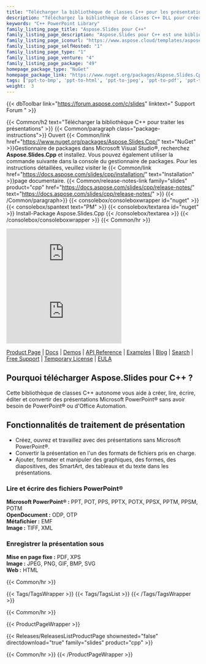 ```yaml
---
title: "Télécharger la bibliothèque de classes C++ pour les présentations | Aspose.Slides"
description: "Téléchargez la bibliothèque de classes C++ DLL pour créer, lire, écrire, éditer, convertir des présentations PowerPoint® et OpenOffice® via l'API. Prend en charge les graphiques, les formes, SmartArt, les tableaux."
keywords: "C++ PowerPoint Library"
family_listing_page_title: "Aspose.Slides pour C++"
family_listing_page_description: "Aspose.Slides pour C++ est une bibliothèque de traitement de présentation qui permet aux applications C++ de manipuler, rendre et convertir des présentations PowerPoint sans nécessiter l'application Microsoft PowerPoint."
family_listing_page_iconurl: "https://www.aspose.cloud/templates/aspose/App_Themes/V3/images/slides/272x272/aspose_slides-for-cpp.png"
family_listing_page_selfHosted: "1"
family_listing_page_type: "1"
family_listing_page_venture: "4"
family_listing_page_package: "49"
homepage_package_type: "NuGet"
homepage_package_link: "https://www.nuget.org/packages/Aspose.Slides.Cpp/"
tags: ['ppt-to-bmp', 'ppt-to-html', 'ppt-to-jpeg', 'ppt-to-pdf', 'ppt-to-png', 'ppt-to-svg', 'ppt-to-image', 'presentation-to-bmp', 'presentation-to-html', 'presentation-to-jpeg', 'presentation-to-pdf', 'presentation-to-png', 'presentation-to-svg', 'presentation-to-image', 'pptx-to-bmp', 'pptx-to-html', 'pptx-to-jpeg', 'pptx-to-pdf', 'pptx-to-png', 'pptx-to-svg', 'pptx-to-image', 'presentation-to-XPS', 'presentation-to-SWF', 'presentation-to-PDF-Notes', 'presentation-to-html']
weight:  3
---
```


{{< dbToolbar link="https://forum.aspose.com/c/slides" linktext=" Support Forum " >}}

{{< Common/h2 text="Télécharger la bibliothèque C++ pour traiter les présentations"  >}}
{{< Common/paragraph class="package-instructions">}}
Ouvert
{{< Common/link href="https://www.nuget.org/packages/Aspose.Slides.Cpp/" text="NuGet"  >}}Gestionnaire de packages dans Microsoft Visual Studio®, recherchez <b>Aspose.Slides.Cpp</b> et installez. Vous pouvez également utiliser la commande suivante dans la console du gestionnaire de packages. Pour les instructions détaillées, veuillez visiter le
{{< Common/link href="https://docs.aspose.com/slides/cpp/installation/" text="Installation"  >}}page documentaire.
{{< Common/release-notes-link family="slides" product="cpp" href="https://docs.aspose.com/slides/cpp/release-notes/" text="https://docs.aspose.com/slides/cpp/release-notes/"  >}}
{{< /Common/paragraph>}}
{{< consolebox/consoleboxwrapper id="nuget" >}}
       {{< consolebox/spantext text="PM" >}}
       {{< consolebox/textarea id="nuget" >}} Install-Package Aspose.Slides.Cpp {{< /consolebox/textarea >}}
{{< /consolebox/consoleboxwrapper >}}
{{< Common/hr >}}

![Nuget](https://img.shields.io/nuget/v/Aspose.Slides.Cpp) ![Nuget](https://img.shields.io/nuget/dt/Aspose.Slides.Cpp?label=nuget%20downloads)

[Product Page](https://products.aspose.com/slides/cpp/) | [Docs](https://docs.aspose.com/slides/cpp/) | [Demos](https://products.aspose.app/slides/family) | [API Reference](https://reference.aspose.com/slides/cpp) | [Examples](https://github.com/aspose-slides/Aspose.Slides-for-C) | [Blog](https://blog.aspose.com/category/slides/) | [Search](https://search.aspose.com/) | [Free Support](https://forum.aspose.com/c/slides) | [Temporary License](https://purchase.aspose.com/temporary-license) | [EULA](https://about.aspose.com/legal/eula/)

## Pourquoi télécharger Aspose.Slides pour C++ ?

Cette bibliothèque de classes C++ autonome vous aide à créer, lire, écrire, éditer et convertir des présentations Microsoft PowerPoint® sans avoir besoin de PowerPoint® ou d'Office Automation.

## Fonctionnalités de traitement de présentation

- Créez, ouvrez et travaillez avec des présentations sans Microsoft PowerPoint®.
- Convertir la présentation en l'un des formats de fichiers pris en charge.
- Ajouter, formater et manipuler des graphiques, des formes, des diapositives, des SmartArt, des tableaux et du texte dans les présentations.

### Lire et écrire des fichiers PowerPoint®

**Microsoft PowerPoint® :** PPT, POT, PPS, PPTX, POTX, PPSX, PPTM, PPSM, POTM\
**OpenDocument :** ODP, OTP\
**Métafichier :** EMF\
**Image :** TIFF, XML

### Enregistrer la présentation sous

**Mise en page fixe :** PDF, XPS\
**Image :** JPEG, PNG, GIF, BMP, SVG\
**Web :** HTML

{{< Common/hr >}}

{{< Tags/TagsWrapper >}}
 {{< Tags/TagsList >}}
{{< /Tags/TagsWrapper >}}

{{< Common/hr >}}

{{< ProductPageWrapper >}}
<!-- ReleasesListProductPage-->
   {{< Releases/ReleasesListProductPage shownested="false"  directdownload="true" family="slides" product="cpp" >}}
<!-- /ReleasesListProductPage-->
{{< Common/hr >}}
{{< /ProductPageWrapper >}}

